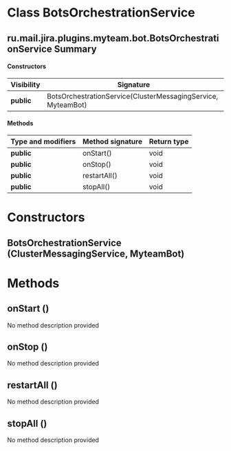 Class BotsOrchestrationService
==============================
ru.mail.jira.plugins.myteam.bot.BotsOrchestrationService
Summary
-------
#### Constructors
| Visibility | Signature                                                    |
| ---------- | ------------------------------------------------------------ |
| **public** | BotsOrchestrationService(ClusterMessagingService, MyteamBot) |
#### Methods
| Type and modifiers | Method signature | Return type |
| ------------------ | ---------------- | ----------- |
| **public**         | onStart()        | void        |
| **public**         | onStop()         | void        |
| **public**         | restartAll()     | void        |
| **public**         | stopAll()        | void        |

Constructors
============
BotsOrchestrationService (ClusterMessagingService, MyteamBot)
-------------------------------------------------------------


Methods
=======
onStart ()
----------
No method description provided

onStop ()
---------
No method description provided

restartAll ()
-------------
No method description provided

stopAll ()
----------
No method description provided


